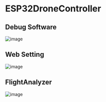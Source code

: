 # ESP32DroneController

## Debug Software
![image](https://github.com/user-attachments/assets/c4f535d9-d38b-4987-8357-5949bdca6bbc)

## Web Setting
![image](https://github.com/user-attachments/assets/22c5aad5-653e-42e0-aa2b-cab74a833719)

## FlightAnalyzer
![image](https://github.com/user-attachments/assets/9a215073-be25-4ea8-93e0-9c091d698caf)
